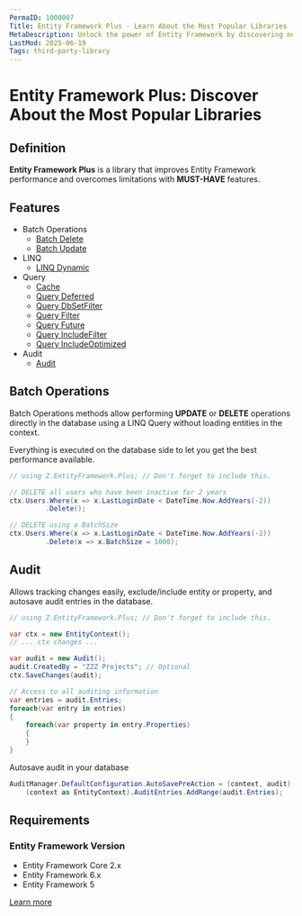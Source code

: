 ```yaml
---
PermaID: 1000007
Title: Entity Framework Plus - Learn About the Most Popular Libraries
MetaDescription: Unlock the power of Entity Framework by discovering new methods to use with EF6. Learn to extend EF6 by adding functionalities like auditing and batching.
LastMod: 2025-06-19
Tags: third-party-library
---
```


# Entity Framework Plus: Discover About the Most Popular Libraries

## Definition

**Entity Framework Plus** is a library that improves Entity Framework performance and overcomes limitations with **MUST-HAVE** features.

## Features

- Batch Operations
  - [Batch Delete](https://entityframework-plus.net/batch-delete)
  - [Batch Update](https://entityframework-plus.net/batch-update)
- LINQ
  - [LINQ Dynamic](https://entityframework-plus.net/linq-dynamic)
- Query
  - [Cache](https://entityframework-plus.net/query-cache)
  - [Query Deferred](https://entityframework-plus.net/query-deferred)
  - [Query DbSetFilter](https://entityframework-plus.net/query-db-set-filter)
  - [Query Filter](https://entityframework-plus.net/query-filter)
  - [Query Future](https://entityframework-plus.net/query-future)
  - [Query IncludeFilter](https://entityframework-plus.net/query-include-filter)
  - [Query IncludeOptimized](https://entityframework-plus.net/query-include-optimized)
- Audit
  - [Audit](https://entityframework-plus.net/audit)

## Batch Operations

Batch Operations methods allow performing **UPDATE** or **DELETE** operations directly in the database using a LINQ Query without loading entities in the context.

Everything is executed on the database side to let you get the best performance available.


```csharp
// using Z.EntityFramework.Plus; // Don't forget to include this.

// DELETE all users who have been inactive for 2 years
ctx.Users.Where(x => x.LastLoginDate < DateTime.Now.AddYears(-2))
         .Delete();

// DELETE using a BatchSize
ctx.Users.Where(x => x.LastLoginDate < DateTime.Now.AddYears(-2))
         .Delete(x => x.BatchSize = 1000);
```

## Audit

Allows tracking changes easily, exclude/include entity or property, and autosave audit entries in the database.


```csharp
// using Z.EntityFramework.Plus; // Don't forget to include this.

var ctx = new EntityContext();
// ... ctx changes ...

var audit = new Audit();
audit.CreatedBy = "ZZZ Projects"; // Optional
ctx.SaveChanges(audit);

// Access to all auditing information
var entries = audit.Entries;
foreach(var entry in entries)
{
    foreach(var property in entry.Properties)
    {
    }
}
```

Autosave audit in your database


```csharp
AuditManager.DefaultConfiguration.AutoSavePreAction = (context, audit) =>
    (context as EntityContext).AuditEntries.AddRange(audit.Entries);
```

## Requirements

### Entity Framework Version

 - Entity Framework Core 2.x
 - Entity Framework 6.x
 - Entity Framework 5

[Learn more](https://entityframework-plus.net/)